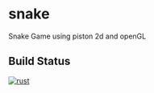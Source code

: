 # snake
Snake Game using piston 2d and openGL

## Build Status
[![rust](https://github.com/shikharvashistha/snake/actions/workflows/rust.yml/badge.svg?branch=main)](https://github.com/shikharvashistha/snake/actions/workflows/rust.yml)


